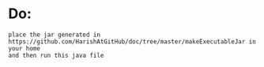 Do:
===

    place the jar generated in https://github.com/HarishAtGitHub/doc/tree/master/makeExecutableJar in your home 
    and then run this java file
